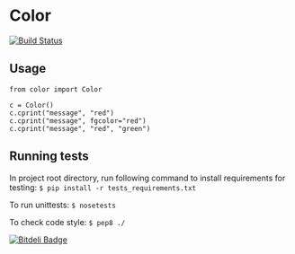 Color
=====

[![Build Status](https://travis-ci.org/PierreRambaud/color.png?branch=master)](https://travis-ci.org/PierreRambaud/color)

## Usage

```
from color import Color

c = Color()
c.cprint("message", "red")
c.cprint("message", fgcolor="red")
c.cprint("message", "red", "green")
```

## Running tests

In project root directory, run following command to
install requirements for testing:
`$ pip install -r tests_requirements.txt`

To run unittests:
`$ nosetests`

To check code style:
`$ pep8 ./`


[![Bitdeli Badge](https://d2weczhvl823v0.cloudfront.net/PierreRambaud/color/trend.png)](https://bitdeli.com/free "Bitdeli Badge")

